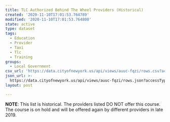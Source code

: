 ```yaml
---
title: TLC Authorized Behind The Wheel Providers (Historical)
created: '2020-11-10T17:01:53.764789'
modified: '2020-11-10T17:01:53.764800'
state: active
type: dataset
tags:
  - Education
  - Provider
  - Taxi
  - Tlc
  - Training
groups:
  - Local Government
csv_url: 'https://data.cityofnewyork.us/api/views/auuc-fqzi/rows.csv?accessType=DOWNLOAD'
json_url: >-
  https://data.cityofnewyork.us/api/views/auuc-fqzi/rows.json?accessType=DOWNLOAD
layout: post

---
```

**NOTE**: This list is historical. The providers listed DO NOT offer this course. The course is on hold and will be offered again by different providers in late 2019.
